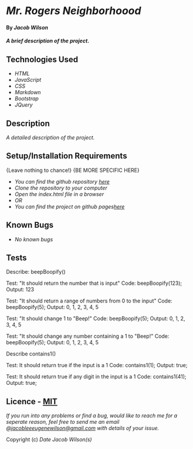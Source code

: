 # _Mr. Rogers Neighborhoood_

#### By _**Jacob Wilson**_

#### _A brief description of the project._

## Technologies Used

* _HTML_
* _JavaScript_
* _CSS_
* _Markdown_
* _Bootstrap_
* _JQuery_

## Description

_A detailed description of the project._

## Setup/Installation Requirements

{Leave nothing to chance!}
{BE MORE SPECIFIC HERE}
* _You can find the github repository [here](https://github.com/JLEWilson/mr_rogers_neighborhood.git)_
* _Clone the repository to your computer_
* _Open the index.html file in a browser_
* _OR_
* _You can find the project on github pages[here]()_

## Known Bugs

* _No known bugs_

## Tests

Describe: beepBoopify()

Test: "It should return the number that is input"
Code: beepBoopify(123);
Output: 123

Test: "It should return a range of numbers from 0 to the input"
Code: beepBoopify(5);
Output: 0, 1, 2, 3, 4, 5

Test: "It should change 1 to "Beep!"
Code: beepBoopify(5);
Output: 0, 1, 2, 3, 4, 5

Test: "It should change any number containing a 1 to "Beep!"
Code: beepBoopify(5);
Output: 0, 1, 2, 3, 4, 5

Describe contains1()

Test: It should return true if the input is a 1
Code: contains1(1);
Output: true;


Test: It should return true if any digit in the input is a 1
Code: contains1(41);
Output: true;

## Licence - [MIT](https://opensource.org/licenses/MIT)

_If you run into any problems or find a bug, would like to reach me for a seperate reason, feel free to send me an email @jacobleeeugenewilson@gmail.com with details of your issue._

Copyright (c) _Date_ _Jacob Wilson(s)_